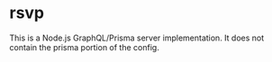 # rsvp

This is a Node.js GraphQL/Prisma server implementation. It does not contain the prisma portion of the config.
